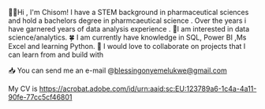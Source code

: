 👋🏼Hi , I'm Chisom! I have a STEM background in pharmaceutical sciences and hold a bachelors degree in pharmcaeutical science . Over the years i have garnered  years of data analysis experience . 👀I am interested in data science/analytics. 🍀 I am currently have knowledge in SQL, Power BI ,Ms Excel and learning Python. 🌺 I would love to collaborate on projects that I can learn from and build with 

📥 You can send me an e-mail @blessingonyemelukwe@gmail.com

My CV is https://acrobat.adobe.com/id/urn:aaid:sc:EU:123789a6-1c4a-4a11-90fe-77cc5cf46801
